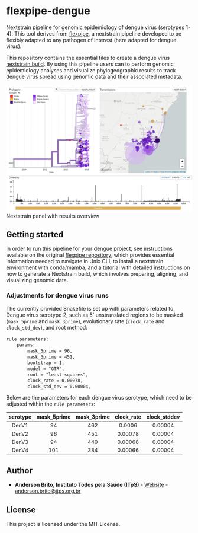 # flexpipe-dengue
Nextstrain pipeline for genomic epidemiology of dengue virus (serotypes 1-4). This tool derives from [flexpipe](https://github.com/InstitutoTodosPelaSaude/flexpipe/), a nextstrain pipeline developed to be flexibly adapted to any pathogen of interest (here adapted for dengue virus).

This repository contains the essential files to create a dengue virus [nextstrain build](https://nextstrain.org/). By using this pipeline users can to perform genomic epidemiology analyses and visualize phylogeographic results to track dengue virus spread using genomic data and their associated metadata.

![alt text](https://github.com/InstitutoTodosPelaSaude/flexpipe/blob/main/overview.png)
Nextstrain panel with results overview

## Getting started

In order to run this pipeline for your dengue project, see instructions available on the original [flexpipe repository](https://github.com/InstitutoTodosPelaSaude/flexpipe/), which provides essential information needed to navigate in Unix CLI, to install a nextstrain environment with conda/mamba, and a tutorial with detailed instructions on how to generate a Nextstrain build, which involves preparing, aligning, and visualizing genomic data.

### Adjustments for dengue virus runs

The currently provided Snakefile is set up with parameters related to Dengue virus serotype 2, such as 5' unstranslated regions to be masked (`mask_5prime` and `mask_3prime`), evolutionary rate (`clock_rate` and `clock_std_dev`), and root method:

```
rule parameters:
	params:
		mask_5prime = 96,
		mask_3prime = 451,
		bootstrap = 1,
		model = "GTR",
		root = "least-squares",
		clock_rate = 0.00078,
		clock_std_dev = 0.00004,
```

Below are the parameters for each dengue virus serotype, which need to be adjusted within the `rule parameters`:

| serotype | mask_5prime | mask_3prime | clock_rate | clock_stddev |
|:--------:|:-----------:|:-----------:|:----------:|:------------:|
|  DenV1   |      94     |     462     |  0.0006    |   0.00004    |
|  DenV2   |      96     |     451     |  0.00078   |   0.00004    |
|  DenV3   |      94     |     440     |  0.00068   |   0.00004    |
|  DenV4   |     101     |     384     |  0.00066   |   0.00004    |


## Author

* **Anderson Brito, Instituto Todos pela Saúde (ITpS)** - [Website](https://www.itps.org.br/membros) - anderson.brito@itps.org.br

## License

This project is licensed under the MIT License.
